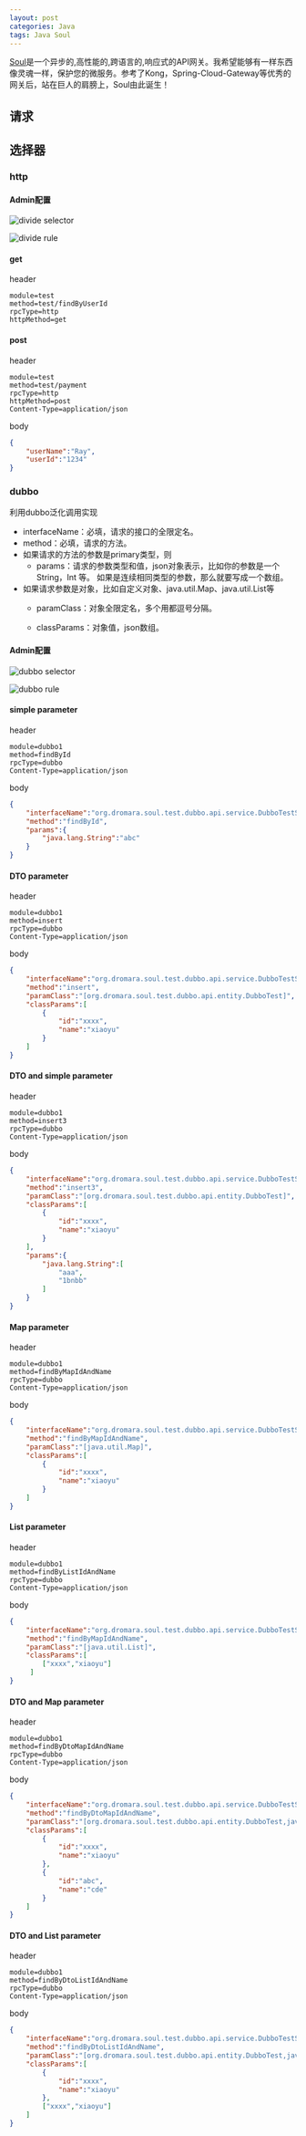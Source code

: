 ```yaml
---
layout: post
categories: Java
tags: Java Soul
---
```


[Soul](https://dromara.org/website/zh-cn/docs/soul/soul.html)是一个异步的,高性能的,跨语言的,响应式的API网关。我希望能够有一样东西像灵魂一样，保护您的微服务。参考了Kong，Spring-Cloud-Gateway等优秀的网关后，站在巨人的肩膀上，Soul由此诞生！

## 请求



## 选择器

### http

#### Admin配置

![divide selector](/images/divide-selector.png)

![divide rule](/images/divide-rule.png)

#### get

header

```properties
module=test
method=test/findByUserId
rpcType=http
httpMethod=get
```

#### post

header

```properties
module=test
method=test/payment
rpcType=http
httpMethod=post
Content-Type=application/json
```

body

```json
{
	"userName":"Ray",
	"userId":"1234"
}
```

### dubbo

利用dubbo泛化调用实现

- interfaceName：必填，请求的接口的全限定名。
- method：必填，请求的方法。
- 如果请求的方法的参数是primary类型，则
  - params：请求的参数类型和值，json对象表示，比如你的参数是一个String，Int 等。 如果是连续相同类型的参数，那么就要写成一个数组。
- 如果请求参数是对象，比如自定义对象、java.util.Map、java.util.List等
  - paramClass：对象全限定名，多个用都逗号分隔。
    
  - classParams：对象值，json数组。

#### Admin配置

![dubbo selector](/images/dubbo-selector.png)

![dubbo rule](/images/dubbo-rule.png)

#### simple parameter

header

```properties
module=dubbo1
method=findById
rpcType=dubbo
Content-Type=application/json
```

body

```json
{
    "interfaceName":"org.dromara.soul.test.dubbo.api.service.DubboTestService",
    "method":"findById",
	"params":{
        "java.lang.String":"abc"       
    }
}
```

#### DTO parameter

header

```properties
module=dubbo1
method=insert
rpcType=dubbo
Content-Type=application/json
```

body

```json
{
    "interfaceName":"org.dromara.soul.test.dubbo.api.service.DubboTestService",
    "method":"insert",
    "paramClass":"[org.dromara.soul.test.dubbo.api.entity.DubboTest]",
    "classParams":[
        {
            "id":"xxxx",
            "name":"xiaoyu"
        }
    ]
}
```

#### DTO and simple parameter

header

```properties
module=dubbo1
method=insert3
rpcType=dubbo
Content-Type=application/json
```

body

```json
{
    "interfaceName":"org.dromara.soul.test.dubbo.api.service.DubboTestService",
    "method":"insert3",
    "paramClass":"[org.dromara.soul.test.dubbo.api.entity.DubboTest]",
    "classParams":[
        {
            "id":"xxxx",
            "name":"xiaoyu"
        }
    ],
    "params":{
        "java.lang.String":[
            "aaa",
            "1bnbb"
        ]
    }
}
```

#### Map parameter

header

```properties
module=dubbo1
method=findByMapIdAndName
rpcType=dubbo
Content-Type=application/json
```

body

```json
{
    "interfaceName":"org.dromara.soul.test.dubbo.api.service.DubboTestService",
    "method":"findByMapIdAndName",
    "paramClass":"[java.util.Map]",
    "classParams":[
        {
            "id":"xxxx",
            "name":"xiaoyu"
        }
    ]
}
```

#### List parameter

header

```properties
module=dubbo1
method=findByListIdAndName
rpcType=dubbo
Content-Type=application/json
```

body

```json
{
    "interfaceName":"org.dromara.soul.test.dubbo.api.service.DubboTestService",
    "method":"findByMapIdAndName",
    "paramClass":"[java.util.List]",
    "classParams":[
        ["xxxx","xiaoyu"]
     ]
}
```

#### DTO and Map parameter

header

```properties
module=dubbo1
method=findByDtoMapIdAndName
rpcType=dubbo
Content-Type=application/json
```

body

```json
{
    "interfaceName":"org.dromara.soul.test.dubbo.api.service.DubboTestService",
    "method":"findByDtoMapIdAndName",
    "paramClass":"[org.dromara.soul.test.dubbo.api.entity.DubboTest,java.util.Map]",
    "classParams":[
        {
            "id":"xxxx",
            "name":"xiaoyu"
        },
        {
            "id":"abc",
            "name":"cde"
        }
    ]
}
```

#### DTO and List parameter

header

```properties
module=dubbo1
method=findByDtoListIdAndName
rpcType=dubbo
Content-Type=application/json
```

body

```json
{
    "interfaceName":"org.dromara.soul.test.dubbo.api.service.DubboTestService",
    "method":"findByDtoListIdAndName",
    "paramClass":"[org.dromara.soul.test.dubbo.api.entity.DubboTest,java.util.Map]",
    "classParams":[
        {
            "id":"xxxx",
            "name":"xiaoyu"
        },
        ["xxxx","xiaoyu"]
    ]
}
```

